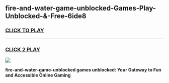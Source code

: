 
## fire-and-water-game-unblocked-Games-Play-Unblocked-&-Free-6ide8
<h3>
<a href="https://premium76.site?title=fire-and-water-game-unblocked&ref=24A">CLICK TO PLAY</a></h3>
<hr>

<h3>
<a href="https://premium76.site?title=fire-and-water-game-unblocked&ref=24A">CLICK 2 PLAY</a>
  
</h3>

<a href="https://premium76.site?title=fire-and-water-game-unblocked&ref=24A"><img src="https://clearcache.store/games.png"></a>


**fire-and-water-game-unblocked games unblocked: Your Gateway to Fun and Accessible Online Gaming**
